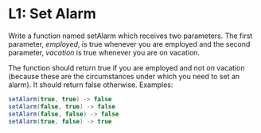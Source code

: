 # L1: Set Alarm

<p>Write a function named setAlarm which receives two parameters. The first parameter, <em>employed</em>, is true whenever you are employed and the second parameter, <em>vacation</em> is true whenever you are on vacation.</p>

<p>The function should return true if you are employed and not on vacation (because these are the circumstances under which you need to set an alarm). It should return false otherwise. Examples:</p>

```java
setAlarm(true, true) -> false
setAlarm(false, true) -> false
setAlarm(false, false) -> false
setAlarm(true, false) -> true
```
